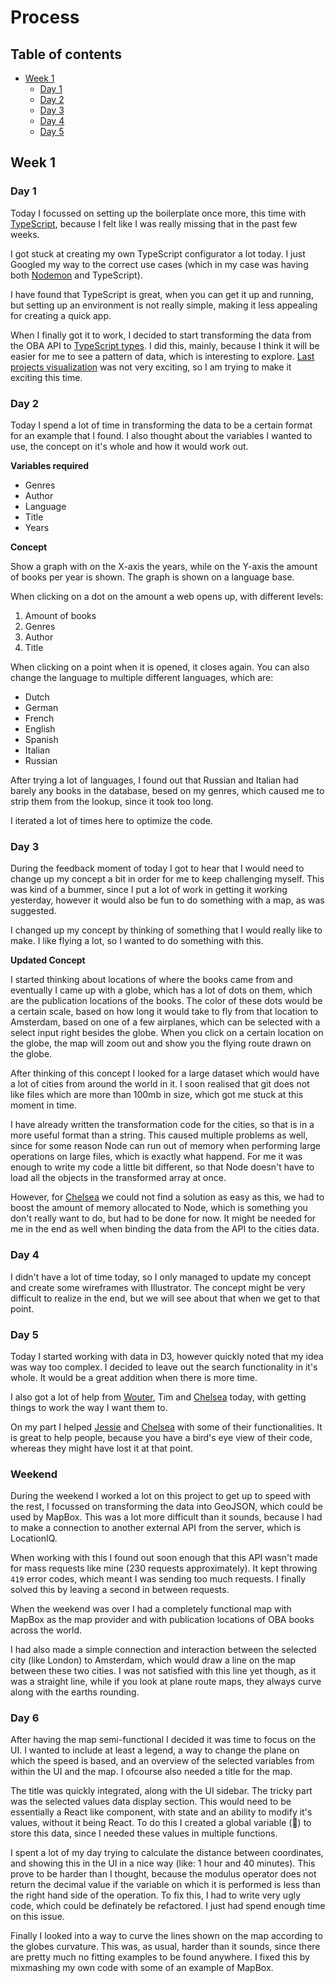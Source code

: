 # Process

## Table of contents

* [Week 1](#Week-1)
    * [Day 1](#Day-1)
    * [Day 2](#Day-2)
    * [Day 3](#Day-3)
    * [Day 4](#Day-4)
    * [Day 5](#Day-5)

## Week 1

### Day 1

Today I focussed on setting up the boilerplate once more, this time with [TypeScript](typescript), because I felt like I was really missing that in the past few weeks.

I got stuck at creating my own TypeScript configurator a lot today.
I just Googled my way to the correct use cases (which in my case was having both [Nodemon](nodemon) and TypeScript).

I have found that TypeScript is great, when you can get it up and running, but setting up an environment is not really simple, making it less appealing for creating a quick app.

When I finally got it to work, I decided to start transforming the data from the OBA API to [TypeScript types](../api/types/Query.ts).
I did this, mainly, because I think it will be easier for me to see a pattern of data, which is interesting to explore.
[Last projects visualization](https://beta.observablehq.com/@maikxx/division-of-books-per-language-at-the-oba) was not very exciting, so I am trying to make it exciting this time.

### Day 2

Today I spend a lot of time in transforming the data to be a certain format for an example that I found.
I also thought about the variables I wanted to use, the concept on it's whole and how it would work out.

**Variables required**

* Genres
* Author
* Language
* Title
* Years

**Concept**

Show a graph with on the X-axis the years, while on the Y-axis the amount of books per year is shown.
The graph is shown on a language base.

When clicking on a dot on the amount a web opens up, with different levels:

1. Amount of books
2. Genres
3. Author
4. Title

When clicking on a point when it is opened, it closes again. You can also change the language to multiple different languages, which are:

* Dutch
* German
* French
* English
* Spanish
* Italian
* Russian

After trying a lot of languages, I found out that Russian and Italian had barely any books in the database, besed on my genres, which caused me to strip them from the lookup, since it took too long.

I iterated a lot of times here to optimize the code.

### Day 3

During the feedback moment of today I got to hear that I would need to change up my concept a bit in order for me to keep challenging myself. This was kind of a bummer, since I put a lot of work in getting it working yesterday, however it would also be fun to do something with a map, as was suggested.

I changed up my concept by thinking of something that I would really like to make.
I like flying a lot, so I wanted to do something with this.

**Updated Concept**

I started thinking about locations of where the books came from and eventually I came up with a globe, which has a lot of dots on them, which are the publication locations of the books.
The color of these dots would be a certain scale, based on how long it would take to fly from that location to Amsterdam, based on one of a few airplanes, which can be selected with a select input right besides the globe.
When you click on a certain location on the globe, the map will zoom out and show you the flying route drawn on the globe.

After thinking of this concept I looked for a large dataset which would have a lot of cities from around the world in it. I soon realised that git does not like files which are more than 100mb in size, which got me stuck at this moment in time.

I have already written the transformation code for the cities, so that is in a more useful format than a string.
This caused multiple problems as well, since for some reason Node can run out of memory when performing large operations on large files, which is exactly what happend. For me it was enough to write my code a little bit different, so that Node doesn't have to load all the objects in the transformed array at once.

However, for [Chelsea](https://github.com/chelseadoeleman) we could not find a solution as easy as this, we had to boost the amount of memory allocated to Node, which is something you don't really want to do, but had to be done for now. It might be needed for me in the end as well when binding the data from the API to the cities data.

### Day 4

I didn't have a lot of time today, so I only managed to update my concept and create some wireframes with Illustrator.
The concept might be very difficult to realize in the end, but we will see about that when we get to that point.

### Day 5

Today I started working with data in D3, however quickly noted that my idea was way too complex. I decided to leave out the search functionality in it's whole.
It would be a great addition when there is more time.

I also got a lot of help from [Wouter](https://github.com/maanlamp), Tim and [Chelsea](https://github.com/chelseadoeleman) today, with getting things to work the way I want them to.

On my part I helped [Jessie](https://github.com/jessiemasonx) and [Chelsea](https://github.com/chelseadoeleman) with some of their functionalities. It is great to help people, because you have a bird's eye view of their code, whereas they might have lost it at that point.

### Weekend

During the weekend I worked a lot on this project to get up to speed with the rest, I focussed on transforming the data into GeoJSON, which could be used by MapBox. This was a lot more difficult than it sounds, because I had to make a connection to another external API from the server, which is LocationIQ.

When working with this I found out soon enough that this API wasn't made for mass requests like mine (230 requests approximately). It kept throwing `419` error codes, which meant I was sending too much requests. I finally solved this by leaving a second in between requests.

When the weekend was over I had a completely functional map with MapBox as the map provider and with publication locations of OBA books across the world.

I had also made a simple connection and interaction between the selected city (like London) to Amsterdam, which would draw a line on the map between these two cities.
I was not satisfied with this line yet though, as it was a straight line, while if you look at plane route maps, they always curve along with the earths rounding.

### Day 6

After having the map semi-functional I decided it was time to focus on the UI. I wanted to include at least a legend, a way to change the plane on which the speed is based, and an overview of the selected variables from within the UI and the map. I ofcourse also needed a title for the map.

The title was quickly integrated, along with the UI sidebar.
The tricky part was the selected values data display section.
This would need to be essentially a React like component, with state and an ability to modify it's values, without it being React. To do this I created a global variable (👀) to store this data, since I needed these values in multiple functions.

I spent a lot of my day trying to calculate the distance between coordinates, and showing this in the UI in a nice way (like: 1 hour and 40 minutes). This prove to be harder than I thought, because the modulus operator does not return the decimal value if the variable on which it is performed is less than the right hand side of the operation.
To fix this, I had to write very ugly code, which could be definately be refactored. I just had spend enough time on this issue.

Finally I looked into a way to curve the lines shown on the map according to the globes curvature.
This was, as usual, harder than it sounds, since there are pretty much no fitting examples to be found anywhere.
I fixed this by mixmashing my own code with some of an example of MapBox.

<!-- Links -->
[nodemon]: https://nodemon.io
[typescript]: https://www.typescriptlang.org